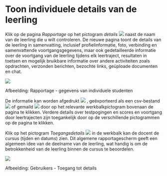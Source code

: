 # Toon individuele details van de leerling

Klik op de pagina _Rapportage_ op het pictogram _details_ ![](../../.gitbook/assets/graphics53%20%283%29.gif) naast de naam van de leerling die u wilt controleren. De nieuwe pagina toont de details van de leerling in samenvatting, inclusief profielinformatie, foto, verbinding en samenvattende voortgangsgegevens, maar ook gedetailleerde informatie over de voortgang van de leerling tijdens elk leertraject, resultaten in toetsen en mogelijk bruikbare informatie over andere activiteiten zoals opdrachten, verzonden berichten, bezochte links, geüploade documenten en chat.

![](../../.gitbook/assets/graphics54%20%281%29.png)

Afbeelding: Rapportage - gegevens van individuele studenten

De informatie kan worden afgedrukt ![](../../.gitbook/assets/graphics51%20%283%29.png) , geëxporteerd als een csv-bestand ![](../../.gitbook/assets/graphics185%20%283%29.png) of gemaild ![](../../.gitbook/assets/graphics186%20%283%29.png) door op het relevante werkbalkpictogram bovenaan de pagina te klikken. Verdere details over testpogingen en scores en voortgang door leertrajecten zijn toegankelijk door op de verschillende pictogrammen op de pagina te klikken.

Klik op het pictogram _Toegangsdetails_ ![](../../.gitbook/assets/graphics184%20%283%29.png) in de werkbalk kan de docent de cursus \(tijden en datums\) zien. Dit algemene rapportagescherm geeft een algemeen idee van de deelname van de leerling, wat handig is om de betrokkenheid van de leerling binnen de cursus te beoordelen.

![](../../.gitbook/assets/graphics183%20%281%29.png)

Afbeelding: Gebruikers - Toegang tot details
